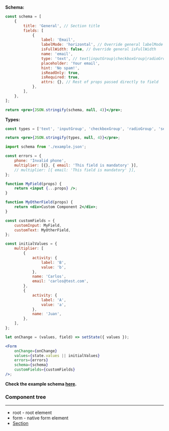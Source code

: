 **Schema:**

```jsx
const schema = [
    {
        title: 'General', // Section title
        fields: [
            {
                label: 'Email',
                labelMode: 'horizontal', // Override general labelMode
                isFullWidth: false, // Override general isFullWidth
                name: 'email',
                type: 'text', // text|inputGroup|checkboxGroup|radioGroup|select|slider
                placeholder: 'Your email',
                hint: 'No spam!',
                isReadOnly: true,
                isRequired: true,
                attrs: {}, // Rest of props passed directly to field
            },
        ],
    },
];

return <pre>{JSON.stringify(schema, null, 4)}</pre>;
```

**Types:**

```jsx
const types = ['text', 'inputGroup', 'checkboxGroup', 'radioGroup', 'select', 'slider'];

return <pre>{JSON.stringify(types, null, 4)}</pre>;
```

```jsx
import schema from './example.json';

const errors = {
    phone: 'Invalid phone',
    multiplier: [{}, { email: 'This field is mandatory' }],
    // multiplier: [{ email: 'This field is mandatory' }],
};

function MyField(props) {
    return <input {...props} />;
}

function MyOtherField(props) {
    return <div>Custom Component 2</div>;
}

const customFields = {
    customInput: MyField,
    customText: MyOtherField,
};

const initialValues = {
    multiplier: [
        {
            activity: {
                label: 'B',
                value: 'b',
            },
            name: 'Carlos',
            email: 'carlos@test.com',
        },
        {
            activity: {
                label: 'A',
                value: 'a',
            },
            name: 'Juan',
        },
    ],
};

let onChange = (values, field) => setState({ values });

<Form
    onChange={onChange}
    values={state.values || initialValues}
    errors={errors}
    schema={schema}
    customFields={customFields}
/>;
```

**Check the example schema <a href="https://raw.githubusercontent.com/ForceManager/hoi-poi-ui/master/src/components/forms/Form/example.json" target="_blank">here</a>.**

### Component tree

---

-   root - root element
-   form - native form element
-   [Section](#/Forms?id=Section)
